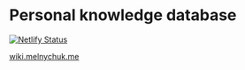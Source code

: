 # Personal knowledge database
[![Netlify Status](https://api.netlify.com/api/v1/badges/6f9b3449-dfa8-440e-a34d-62d4d1064301/deploy-status)](https://app.netlify.com/sites/objective-dijkstra-89ad6d/deploys)


[wiki.melnychuk.me](https://wiki.melnychuk.me)
